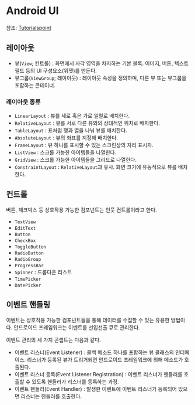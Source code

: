# Android UI

참조: [Tutorialspoint](https://www.tutorialspoint.com/android/index.htm)


##  레이아웃

- 뷰(`View`; 컨트롤) : 화면에서 사각 영역을 차지하는 기본 블록. 이미지, 버튼, 텍스트 필드 등의 UI 구성요소(위젯)를 만든다.
- 뷰그룹(`ViewGroup`; 레이아웃) : 레이아웃 속성을 정의하며, 다른 뷰 또는 뷰그룹을 포함하는 콘테이너.

### 레이아웃 종류

- `LinearLayout` : 뷰를 세로 혹은 가로 일렬로 배치한다.
- `RelativeLayout` : 뷰를 서로 다른 뷰와의 상대적인 위치로 배치한다. 
- `TableLayout` : 표처럼 행과 열을 나눠 뷰를 배치한다.
- `AbsoluteLayout` : 뷰의 좌표를 지정해 배치한다.
- `FrameLayout` : 뷰 하나를 표시할 수 있는 스크린상의 자리 표시자.
- `ListView` : 스크롤 가능한 아이템들을 나열한다.
- `GridView` : 스크롤 가능한 아이템들을 그리드로 나열한다.
- `ConstraintLayout` : `RelativeLayout`과 유사. 화면 크기에 유동적으로 뷰를 배치한다.

## 컨트롤

버튼, 체크박스 등 상호작용 가능한 컴포넌트는 인풋 컨트롤이라고 한다.

- `TextView`
- `EditText`
- `Button`
- `CheckBox`
- `ToggleButton`
- `RadioButton`
- `RadioGroup`
- `ProgressBar`
- `Spinner` : 드롭다운 리스트
- `TimePicker`
- `DatePicker`

## 이벤트 핸들링

이벤트는 상호작용 가능한 컴포넌트들을 통해 데이터를 수집할 수 있는 유용한 방법이다.
안드로이드 프레임워크는 이벤트를 선입선출 큐로 관리한다.

이벤트 관리의 세 가지 콘셉트는 다음과 같다.

- 이벤트 리스너(Event Listener) : 콜백 메소드 하나를 포함하는 뷰 클래스의 인터페이스. 리스너가 등록된 뷰가 트리거되면 안드로이드 프레임워크에 의해 메소드가 호출된다.
- 이벤트 리스너 등록(Event Listener Registration) : 이벤트 리스너가 핸들러를 호출할 수 있도록 핸들러가 리스너를 등록하는 과정.
- 이벤트 핸들러(Event Handler) : 발생한 이벤트에 이벤트 리스너가 등록되어 있으면 리스너는 핸들러를 호출한다.
